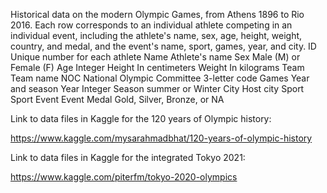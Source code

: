Historical data on the modern Olympic Games, from Athens 1896 to Rio 2016. Each row corresponds to an individual athlete competing in an individual event, including the athlete's name, sex, age, height, weight, country, and medal, and the event's name, sport, games, year, and city.
ID Unique number for each athlete
Name Athlete's name
Sex Male (M) or Female (F)
Age Integer
Height In centimeters
Weight In kilograms
Team Team name
NOC National Olympic Committee 3-letter code
Games Year and season
Year Integer
Season summer or Winter
City Host city
Sport Sport
Event Event
Medal Gold, Silver, Bronze, or NA

Link to data files in Kaggle for the 120 years of Olympic history:

https://www.kaggle.com/mysarahmadbhat/120-years-of-olympic-history

Link to data files in Kaggle for the integrated Tokyo 2021:

https://www.kaggle.com/piterfm/tokyo-2020-olympics
